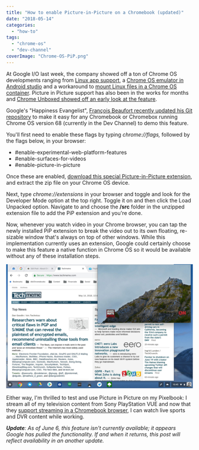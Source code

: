 ```yaml
---
title: "How to enable Picture-in-Picture on a Chromebook (updated)"
date: "2018-05-14"
categories: 
  - "how-to"
tags: 
  - "chrome-os"
  - "dev-channel"
coverImage: "Chrome-OS-PiP.png"
---
```


At Google I/O last week, the company showed off a ton of Chrome OS developments ranging from [Linux app support](https://www.aboutchromebooks.com/news/google-officially-unveils-project-crostini-linux-apps-on-chrome-os/), a [Chrome OS emulator in Android studio](https://www.aboutchromebooks.com/news/google-adds-a-chrome-os-emulator-to-android-studio/) and a workaround to [mount Linux files in a Chrome OS container](https://www.aboutchromebooks.com/how-to/how-to-mount-linux-container-files-in-the-chrome-os-files-app-for-project-crostini/). Picture in Picture support has also been in the works for months and [Chrome Unboxed showed off an early look at the feature](https://chromeunboxed.com/first-look-picture-in-picture-mode-for-chrome/).

Google's "Happiness Evangelist", [François Beaufort recently updated his Git repository](https://github.com/beaufortfrancois/picture-in-picture-chrome-extension) to make it easy for any Chromebook or Chromebox running Chrome OS version 68 (currently in the Dev Channel) to demo this feature.

You'll first need to enable these flags by typing _chrome://flags,_ followed by the flags below, in your browser:

- #enable-experimental-web-platform-features
- #enable-surfaces-for-videos
- #enable-picture-in-picture

Once these are enabled, [download this special Picture-in-Picture extension](https://github.com/beaufortfrancois/picture-in-picture-chrome-extension/archive/master.zip), and extract the zip file on your Chrome OS device.

Next, type _chrome://extensions_ in your browser and toggle and look for the Developer Mode option at the top right. Toggle it on and then click the Load Unpacked option. Navigate to and choose the **/src** folder in the unzipped extension file to add the PiP extension and you're done.

Now, whenever you watch video in your Chrome browser, you can tap the newly installed PiP extension to break the video out to its own floating, re-sizable window that's always on top of other windows. While this implementation currently uses an extension, Google could certainly choose to make this feature a native function in Chrome OS so it would be available without any of these installation steps.

[![](images/Watching-Parts-Unknown-in-PIP.png)](https://www.aboutchromebooks.com/wp-content/uploads/2018/05/Watching-Parts-Unknown-in-PIP.png)

Either way, I'm thrilled to test and use Picture in Picture on my Pixelbook: I stream all of my television content from Sony PlayStation VUE and now that they [support streaming in a Chromebook browser](https://www.aboutchromebooks.com/news/you-can-now-watch-sony-playstation-vue-on-a-chromebook-in-the-browser/), I can watch live sports and DVR content while working.

_**Update**: As of June 6, this feature isn't currently available; it appears Google has pulled the functionality. If and when it returns, this post will reflect availability in an another update._
